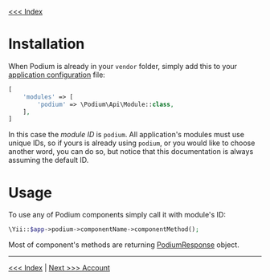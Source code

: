 [<<< Index](../README.md)

# Installation

When Podium is already in your `vendor` folder, simply add this to your 
[application configuration](https://www.yiiframework.com/doc/guide/2.0/en/concept-configurations#application-configurations) 
file:

```php
[
    'modules' => [
        'podium' => \Podium\Api\Module::class,
    ],
]
```

In this case the _module ID_ is `podium`. All application's modules must use unique IDs, so if yours is already using 
`podium`, or you would like to choose another word, you can do so, but notice that this documentation is always assuming 
the default ID.

# Usage

To use any of Podium components simply call it with module's ID:

```php
\Yii::$app->podium->componentName->componentMethod();
```

Most of component's methods are returning [PodiumResponse](https://github.com/yii-podium/yii2-api/blob/master/src/PodiumResponse.php) 
object.

---

[<<< Index](../README.md) | [Next >>> Account](account.md)
